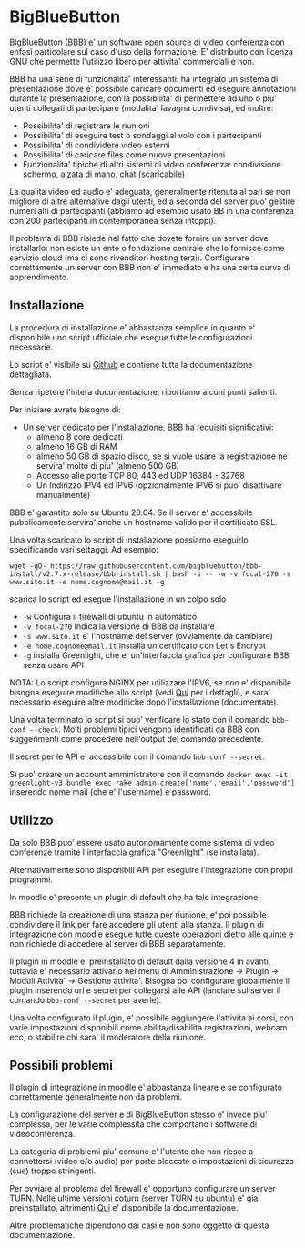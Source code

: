 BigBlueButton
=============

[BigBlueButton](https://bigbluebutton.org/) (BBB) e' un software open source di video conferenza con enfasi particolare sul caso d'uso della formazione. E' distribuito con licenza GNU che permette l'utilizzo libero per attivita' commerciali e non.

BBB ha una serie di funzionalita' interessanti: ha integrato un sistema di presentazione dove e' possibile caricare documenti ed eseguire annotazioni durante la presentazione, con la possibilita' di permettere ad uno o piu' utenti collegati di partecipare (modalita' lavagna condivisa), ed inoltre:

- Possibilita' di registrare le riunioni
- Possibilita' di eseguire test o sondaggi al volo con i partecipanti
- Possibilita' di condividere video esterni
- Possibilita' di caricare files come nuove presentazioni 
- Funzionalita' tipiche di altri sistemi di video conferenza: condivisione schermo, alzata di mano, chat (scaricabile)

La qualita video ed audio e' adeguata, generalmente ritenuta al pari se non migliore di altre alternative dagli utenti, ed a seconda del server puo' gestire numeri alti di partecipanti (abbiamo ad esempio usato BB in una conferenza con 200 partecipanti in contemporanea senza intoppi).

Il problema di BBB risiede nel fatto che dovete fornire un server dove installarlo: non esiste un ente o fondazione centrale che lo fornisce come servizio cloud (ma ci sono rivenditori hosting terzi). Configurare correttamente un server con BBB non e' immediato e ha una certa curva di apprendimento.

Installazione
-------------

La procedura di installazione e' abbastanza semplice in quanto e' disponibile uno script ufficiale che esegue tutte le configurazioni necessarie.

Lo script e' visibile su [Github](https://github.com/bigbluebutton/bbb-install) e contiene tutta la documentazione dettagliata.

Senza ripetere l'intera documentazione, riportiamo alcuni punti salienti.

Per iniziare avrete bisogno di:

- Un server dedicato per l'installazione, BBB ha requisiti significativi:
    - almeno 8 core dedicati
    - almeno 16 GB di RAM
    - almeno 50 GB di spazio disco, se si vuole usare la registrazione ne servira' molto di piu' (almeno 500 GB)
    - Accesso alle porte TCP 80, 443 ed UDP 16384 - 32768
    - Un Indirizzo IPV4 ed IPV6 (opzionalmente IPV6 si puo' disattivare manualmente)
    
BBB e' garantito solo su Ubuntu 20.04. Se il server e' accessibile pubblicamente servira' anche un hostname valido per il certificato SSL.

Una volta scaricato lo script di installazione possiamo eseguirlo specificando vari settaggi. Ad esempio:

```
wget -qO- https://raw.githubusercontent.com/bigbluebutton/bbb-install/v2.7.x-release/bbb-install.sh | bash -s -- -w -v focal-270 -s www.sito.it -e nome.cognome@mail.it -g
```

scarica lo script ed esegue l'installazione in un colpo solo

- `-w` Configura il firewall di ubuntu in automatico
- `-v focal-270` Indica la versione di BBB da installare
- `-s www.sito.it` e' l'hostname del server (ovviamente da cambiare)
- `-e nome.cognome@mail.it` installa un certificato con Let's Encrypt
- `-g` installa Greenlight, che e' un'interfaccia grafica per configurare BBB senza usare API

NOTA: Lo script configura NGINX per utilizzare l'IPV6, se non e' disponibile bisogna eseguire modifiche allo script (vedi [Qui](https://github.com/bigbluebutton/bbb-install/issues/747) per i dettagli), e sara' necessario eseguire altre modifiche dopo l'installazione (documentate).

Una volta terminato lo script si puo' verificare lo stato con il comando `bbb-conf --check`. Molti problemi tipici vengono identificati da BBB con suggerimenti come procedere nell'output del comando precedente.

Il secret per le API e' accessibile con il comando `bbb-conf --secret`.

Si puo' creare un account amministratore con il comando `docker exec -it greenlight-v3 bundle exec rake admin:create['name','email','password']` inserendo nome mail (che e' l'username) e password.

Utilizzo
--------

Da solo BBB puo' essere usato autonomamente come sistema di video conferenze tramite l'interfaccia grafica "Greenlight"
(se installata).

Alternativamente sono disponibili API per eseguire l'integrazione con propri programmi.

In moodle e' presente un plugin di default che ha tale integrazione. 

BBB richiede la creazione di una stanza per riunione, e' poi possibile condividere il link per fare accedere gli utenti alla stanza. Il plugin di integrazione con moodle esegue tutte queste operazioni dietro alle quinte e non richiede di accedere al server di BBB separatamente.

Il plugin in moodle e' preinstallato di default dalla versione 4 in avanti, tuttavia e' necessario attivarlo nel menu di Amministrazione -> Plugin -> Moduli Attivita' -> Gestione attivita'. Bisogna poi configurare globalmente il plugin inserendo url e secret per collegarsi alle API (lanciare sul server il comando `bbb-conf --secret` per averle).

Una volta configurato il plugin, e' possibile aggiungere l'attivita ai corsi, con varie impostazioni disponibili come abilita/disabilita registrazioni, webcam ecc, o stabilire chi sara' il moderatore della riunione.

Possibili problemi
------------------

Il plugin di integrazione in moodle e' abbastanza lineare e se configurato correttamente generalmente non da problemi.

La configurazione del server e di BigBlueButton stesso e' invece piu' complessa, per le varie complessita che comportano i software di videoconferenza.

La categoria di problemi piu' comune e' l'utente che non riesce a connettersi (video e/o audio) per porte bloccate o impostazioni di sicurezza (sue) troppo stringenti.

Per ovviare al problema del firewall e' opportuno configurare un server TURN. Nelle ultime versioni coturn (server TURN su ubuntu) e' gia' preinstallato, altrimenti [Qui](https://docs.bigbluebutton.org/administration/turn-server/) e' disponibile la documentazione.

Altre problematiche dipendono dai casi e non sono oggetto di questa documentazione. 
